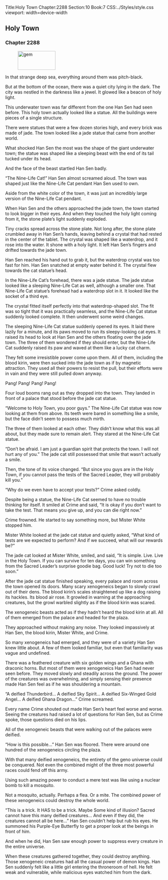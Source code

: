 Title:Holy Town 
Chapter:2288 
Section:10 
Book:7 
CSS:../Styles/style.css 
viewport: width=device-width
  
## Holy Town
### Chapter 2288
  
<figure>
	<img src="../Images/gem.gif" alt="gem" id="gem" width="120" height="60" />
</figure>
  

  
In that strange deep sea, everything around them was pitch-black.

But at the bottom of the ocean, there was a quiet city lying in the dark. The city was nestled in the darkness like a jewel. It glowed like a beacon of holy light.

This underwater town was far different from the one Han Sen had seen before. This holy town actually looked like a statue. All the buildings were pieces of a single structure.

There were statues that were a few dozen stories high, and every brick was made of jade. The town looked like a jade statue that came from another world.

What shocked Han Sen the most was the shape of the giant underwater town; the statue was shaped like a sleeping beast with the end of its tail tucked under its head.

And the face of the beast startled Han Sen badly.

“The Nine-Life Cat!” Han Sen almost screamed aloud. The town was shaped just like the Nine-Life Cat pendant Han Sen used to own.

Aside from the white color of the town, it was just an incredibly large version of the Nine-Life Cat pendant.

When Han Sen and the others approached the jade town, the town started to look bigger in their eyes. And when they touched the holy light coming from it, the stone plate’s light suddenly exploded.

Tiny cracks spread across the stone plate. Not long after, the stone plate crumbled away in Han Sen’s hands, leaving behind a crystal that had rested in the center of the tablet. The crystal was shaped like a waterdrop, and it rose into the water. It shone with a holy light. It left Han Sen’s fingers and drifted towards the jade town.

Han Sen reached his hand out to grab it, but the waterdrop crystal was too fast for him. Han Sen snatched at empty water behind it. The crystal flew towards the cat statue’s head.

In the Nine-Life Cat’s forehead, there was a jade statue. The jade statue looked like a sleeping Nine-Life Cat as well, although a smaller one. That Nine-Life Cat statue’s forehead had a waterdrop slot in it. It looked like the socket of a third eye.

The crystal fitted itself perfectly into that waterdrop-shaped slot. The fit was so tight that it was practically seamless, and the Nine-Life Cat statue suddenly looked complete. It then underwent some weird changes.

The sleeping Nine-Life Cat statue suddenly opened its eyes. It laid there lazily for a minute, and its paws moved to run its sleepy-looking cat eyes. It raised its head to look at Han Sen and the others floating over the jade town. The three of them wondered if they should enter, but the Nine-Life Cat suddenly raised its paw and waved at them like a lucky cat charm.

They felt some irresistible power come upon them. All of them, including the blood kirin, were then sucked into the jade town as if by magnetic attraction. They used all their powers to resist the pull, but their efforts were in vain and they were still pulled down anyway.

Pang! Pang! Pang! Pang!

Four loud booms rang out as they dropped into the town. They landed in front of a palace that stood before the jade cat statue.

“Welcome to Holy Town, you poor guys.” The Nine-Life Cat statue was now looking at them from above. Its teeth were bared in something like a smile, but the face didn’t seem to possess much mirth.

The three of them looked at each other. They didn’t know what this was all about, but they made sure to remain alert. They stared at the Nine-Life Cat statue.

“Don’t be afraid. I am just a guardian spirit that protects the town. I will not hurt any of you.” The jade cat still possessed that smile that wasn’t actually a smile.

Then, the tone of its voice changed. “But since you guys are in the Holy Town, if you cannot pass the tests of the Sacred Leader, they will probably kill you.”

“Why do we even have to accept your tests?” Crime asked coldly.

Despite being a statue, the Nine-Life Cat seemed to have no trouble thinking for itself. It smiled at Crime and said, “It is okay if you don’t want to take the test. That means you give up, and you can die right now.”

Crime frowned. He started to say something more, but Mister White stopped him.

Mister White looked at the jade cat statue and quietly asked, “What kind of tests are we expected to perform? And if we succeed, what will our rewards be?”

The jade cat looked at Mister White, smiled, and said, “It is simple. Live. Live in the Holy Town. If you can survive for ten days, you can win something from the Sacred Leader’s surprise goodie bag. Good luck! Try not to die too soon.”

After the jade cat statue finished speaking, every palace and room across the town opened its doors. Many scary xenogeneics began to slowly crawl out of their dens. The blood kirin’s scales straightened up like a dog raising its hackles. Its blood air rose. It growled in warning at the approaching creatures, but the growl warbled slightly as if the blood kirin was scared.

The xenogeneic beasts acted as if they hadn’t heard the blood kirin at all. All of them emerged from the palace and headed for the plaza.

They approached without making any noise. They looked impassively at Han Sen, the blood kirin, Mister White, and Crime.

So many xenogeneics had emerged, and they were of a variety Han Sen knew little about. A few of them looked familiar, but even that familiarity was vague and undefined.

There was a feathered creature with six golden wings and a Ghana with draconic horns. But most of them were xenogeneics Han Sen had never seen before. They moved slowly and steadily across the ground. The power of the creatures was overwhelming, and simply sensing their presence made Han Sen feel as if he was shouldering a mountain.

“A deified Thunderbird… A deified Sky Spirit… A deified Six-Winged Gold Angel… A deified Ghana Dragon…” Crime screamed.

Every name Crime shouted out made Han Sen’s heart feel worse and worse. Seeing the creatures had raised a lot of questions for Han Sen, but as Crime spoke, those questions died on his lips.

All of the xenogeneic beasts that were walking out of the palaces were deified.

“How is this possible…” Han Sen was floored. There were around one hundred of the xenogeneics circling the plaza.

With that many deified xenogeneics, the entirety of the geno universe could be conquered. Not even the combined might of the three most powerful races could fend off this army.

Using such amazing power to conduct a mere test was like using a nuclear bomb to kill a mosquito.

Not a mosquito, actually. Perhaps a flea. Or a mite. The combined power of these xenogeneics could destroy the whole world.

“This is a trick. It HAS to be a trick. Maybe Some kind of illusion? Sacred cannot have this many deified creatures… And even if they did, the creatures cannot all be here…” Han Sen couldn’t help but rub his eyes. He summoned his Purple-Eye Butterfly to get a proper look at the beings in front of him.

And when he did, Han Sen saw enough power to suppress every creature in the entire universe.

When these creatures gathered together, they could destroy anything. Those xenogeneic creatures had all the casual power of demon kings. Han Sen suddenly felt like a little girl entering the throneroom of hell. He felt weak and vulnerable, while malicious eyes watched him from the dark.